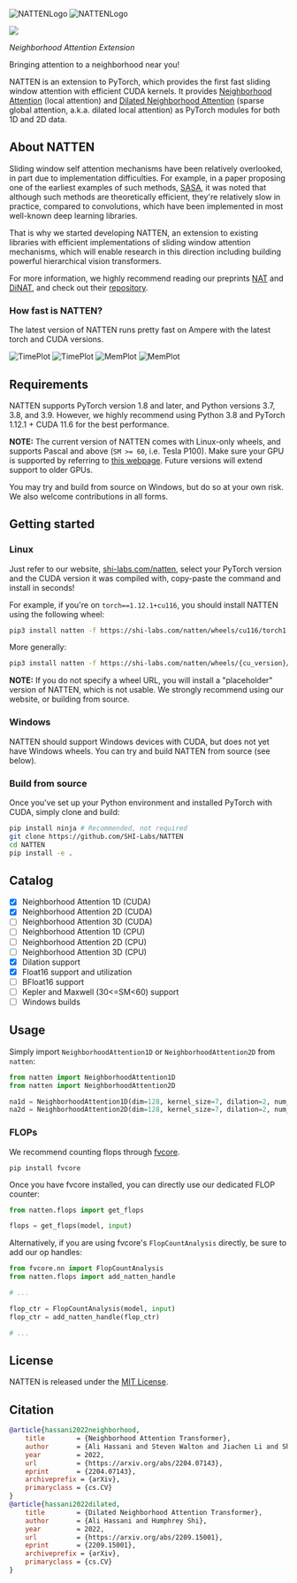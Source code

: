 ![NATTENLogo](assets/natten_dark.png#gh-dark-mode-only) ![NATTENLogo](assets/natten_light.png#gh-light-mode-only)

<a href="http://www.shi-labs.com/natten/"><img src="https://img.shields.io/badge/pip%20install%20natten-read%20more-%23C209C1" /></a>

*Neighborhood Attention Extension*

Bringing attention to a neighborhood near you!

NATTEN is an extension to PyTorch, which provides the first fast sliding window attention with efficient CUDA kernels. 
It provides <a href="https://arxiv.org/abs/2204.07143">Neighborhood Attention</a> (local attention)
and <a href="https://arxiv.org/abs/2209.15001">Dilated Neighborhood Attention</a> 
(sparse global attention, a.k.a. dilated local attention) as PyTorch modules for both 1D and 2D data. 

## About NATTEN
Sliding window self attention mechanisms have been relatively overlooked, in part due to implementation difficulties.
For example, in a paper proposing one of the earliest examples of such methods, 
[SASA](https://proceedings.neurips.cc/paper/2019/file/3416a75f4cea9109507cacd8e2f2aefc-Paper.pdf), 
it was noted that
although such methods are theoretically efficient, they're relatively slow in practice, compared to convolutions, 
which have been implemented in most well-known deep learning libraries.

That is why we started developing NATTEN, an extension to existing libraries with efficient implementations of sliding window
attention mechanisms, which will enable research in this direction including building powerful hierarchical vision
transformers.

For more information, we highly recommend reading our preprints [NAT](https://arxiv.org/abs/2204.07143) and
[DiNAT](https://arxiv.org/abs/2209.15001), and check out their [repository](https://github.com/SHI-Labs/Neighborhood-Attention-Transformer).

### How fast is NATTEN?
The latest version of NATTEN runs pretty fast on Ampere with the latest torch and CUDA versions.

![TimePlot](assets/cudatime_dark.png#gh-dark-mode-only) ![TimePlot](assets/cudatime_light.png#gh-light-mode-only)
![MemPlot](assets/cudamemory_dark.png#gh-dark-mode-only) ![MemPlot](assets/cudamemory_light.png#gh-light-mode-only)


## Requirements
NATTEN supports PyTorch version 1.8 and later, and Python versions 3.7, 3.8, and 3.9.
However, we highly recommend using Python 3.8 and PyTorch 1.12.1 + CUDA 11.6 for the best performance.

**NOTE:** The current version of NATTEN comes with Linux-only wheels, and supports Pascal and above (`SM >= 60`, i.e. Tesla P100).
Make sure your GPU is supported by referring to 
[this webpage](https://arnon.dk/matching-sm-architectures-arch-and-gencode-for-various-nvidia-cards/).
Future versions will extend support to older GPUs.

You may try and build from source on Windows, but do so at your own risk.
We also welcome contributions in all forms.

## Getting started

### Linux
Just refer to our website, [shi-labs.com/natten](https://www.shi-labs.com/natten/), select your PyTorch version and the CUDA
version it was compiled with, copy-paste the command and install in seconds!

For example, if you're on `torch==1.12.1+cu116`, you should install NATTEN using the following wheel:
```bash
pip3 install natten -f https://shi-labs.com/natten/wheels/cu116/torch1.12.1/index.html
```

More generally:
```bash
pip3 install natten -f https://shi-labs.com/natten/wheels/{cu_version}/torch{torch_version}/index.html
```

**NOTE:** If you do not specify a wheel URL, you will install a "placeholder" version of NATTEN, which is not usable.
We strongly recommend using our website, or building from source.

### Windows
NATTEN should support Windows devices with CUDA, but does not yet have Windows wheels.
You can try and build NATTEN from source (see below).

### Build from source
Once you've set up your Python environment and installed PyTorch with CUDA, simply clone and build:

```bash
pip install ninja # Recommended, not required
git clone https://github.com/SHI-Labs/NATTEN
cd NATTEN
pip install -e .
```


## Catalog
- [x] Neighborhood Attention 1D (CUDA)
- [x] Neighborhood Attention 2D (CUDA)
- [ ] Neighborhood Attention 3D (CUDA)
- [ ] Neighborhood Attention 1D (CPU)
- [ ] Neighborhood Attention 2D (CPU)
- [ ] Neighborhood Attention 3D (CPU)
- [x] Dilation support
- [x] Float16 support and utilization
- [ ] BFloat16 support
- [ ] Kepler and Maxwell (30<=SM<60) support
- [ ] Windows builds

## Usage
Simply import `NeighborhoodAttention1D` or `NeighborhoodAttention2D` from `natten`:
```python
from natten import NeighborhoodAttention1D
from natten import NeighborhoodAttention2D

na1d = NeighborhoodAttention1D(dim=128, kernel_size=7, dilation=2, num_heads=4).cuda()
na2d = NeighborhoodAttention2D(dim=128, kernel_size=7, dilation=2, num_heads=4).cuda()
```

### FLOPs
We recommend counting flops through [fvcore](https://github.com/facebookresearch/fvcore).

```shell
pip install fvcore
```

Once you have fvcore installed, you can directly use our dedicated FLOP counter:
```python
from natten.flops import get_flops

flops = get_flops(model, input)
```

Alternatively, if you are using fvcore's `FlopCountAnalysis` directly, be sure to add our op handles:
```python
from fvcore.nn import FlopCountAnalysis
from natten.flops import add_natten_handle

# ...

flop_ctr = FlopCountAnalysis(model, input)
flop_ctr = add_natten_handle(flop_ctr)

# ...
```

## License
NATTEN is released under the [MIT License](LICENSE).

## Citation
```bibtex
@article{hassani2022neighborhood,
	title        = {Neighborhood Attention Transformer},
	author       = {Ali Hassani and Steven Walton and Jiachen Li and Shen Li and Humphrey Shi},
	year         = 2022,
	url          = {https://arxiv.org/abs/2204.07143},
	eprint       = {2204.07143},
	archiveprefix = {arXiv},
	primaryclass = {cs.CV}
}
@article{hassani2022dilated,
	title        = {Dilated Neighborhood Attention Transformer},
	author       = {Ali Hassani and Humphrey Shi},
	year         = 2022,
	url          = {https://arxiv.org/abs/2209.15001},
	eprint       = {2209.15001},
	archiveprefix = {arXiv},
	primaryclass = {cs.CV}
}
```
